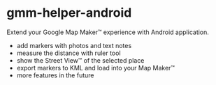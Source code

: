 # gmm-helper-android
Extend your Google Map Maker™ experience with Android application.

- add markers with photos and text notes
- measure the distance with ruler tool
- show the Street View™ of the selected place
- export markers to KML and load into your Map Maker™
- more features in the future